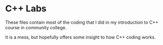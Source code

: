 # C++ Labs

These files contain most of the coding that I did in my introduction to C++ course in community college.

It is a mess, but hopefully offers some insight to how C++ coding works.
